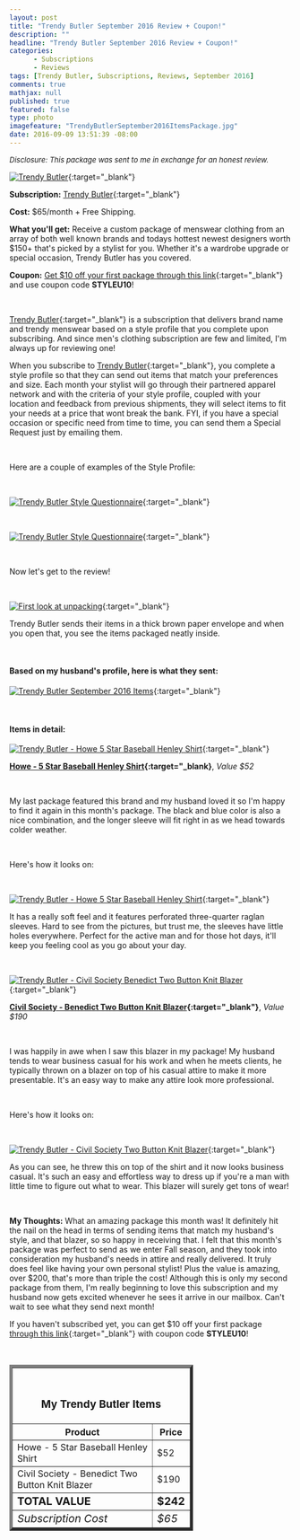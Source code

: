 ```yaml
---
layout: post
title: "Trendy Butler September 2016 Review + Coupon!"
description: ""
headline: "Trendy Butler September 2016 Review + Coupon!"
categories: 
      - Subscriptions
      - Reviews
tags: [Trendy Butler, Subscriptions, Reviews, September 2016]
comments: true
mathjax: null
published: true
featured: false
type: photo
imagefeature: "TrendyButlerSeptember2016ItemsPackage.jpg"
date: 2016-09-09 13:51:39 -08:00
---
```


<i><font size="2">Disclosure: This package was sent to me in exchange for an honest review.</font></i>

[![Trendy Butler](http://whatsupmailbox.com/images/TrendyButlerSeptember2016Package.jpg)](http://trendybutlers.com/l/B9A76CA0/){:target="_blank"}

**Subscription:** [Trendy Butler](http://trendybutlers.com/l/B9A76CA0/){:target="_blank"}

**Cost:** $65/month + Free Shipping.

**What you'll get:** Receive a custom package of menswear clothing from an array of both well known brands and todays hottest newest designers worth $150+ that's picked by a stylist for you. Whether it's a wardrobe upgrade or special occasion, Trendy Butler has you covered.

**Coupon:** [Get $10 off your first package through this link](http://trendybutlers.com/l/B9A76CA0/){:target="_blank"} and use coupon code **STYLEU10**!

<br>

[Trendy Butler](http://trendybutlers.com/l/B9A76CA0/){:target="_blank"} is a subscription that delivers brand name and trendy menswear based on a style profile that you complete upon subscribing. And since men's clothing subscription are few and limited, I'm always up for reviewing one!

When you subscribe to [Trendy Butler](http://trendybutlers.com/l/B9A76CA0/){:target="_blank"}, you complete a style profile so that they can send out items that match your preferences and size. Each month your stylist will go through their partnered apparel network and with the criteria of your style profile, coupled with your location and feedback from previous shipments, they will select items to fit your needs at a price that wont break the bank. FYI, if you have a special occasion or specific need from time to time, you can send them a Special Request just by emailing them.

<br>

Here are a couple of examples of the Style Profile:

<br>

[![Trendy Butler Style Questionnaire](http://whatsupmailbox.com/images/TrendyButlerStylePreference.png)](http://trendybutlers.com/l/B9A76CA0/){:target="_blank"}

<br>

[![Trendy Butler Style Questionnaire](http://whatsupmailbox.com/images/TrendyButlerStylePreference2.png)](http://trendybutlers.com/l/B9A76CA0/){:target="_blank"}

<br>

Now let's get to the review!

<br>

[![First look at unpacking](http://whatsupmailbox.com/images/TrendyButlerSeptember2016OpenPackage.jpg)](http://trendybutlers.com/l/B9A76CA0/){:target="_blank"}

Trendy Butler sends their items in a thick brown paper envelope and when you open that, you see the items packaged neatly inside.

<br>

<H4>Based on my husband's profile, here is what they sent:</H4>

[![Trendy Butler September 2016 Items](http://whatsupmailbox.com/images/TrendyButlerSeptember2016ItemsPackage.jpg)](http://trendybutlers.com/l/B9A76CA0/){:target="_blank"}

<br>

<H4>Items in detail:</H4>

[![Trendy Butler - Howe 5 Star Baseball Henley Shirt](http://whatsupmailbox.com/images/TrendyButlerSeptember2016Howe5StarsBaseballHenleyShirt.jpg)](http://trendybutlers.com/l/B9A76CA0/){:target="_blank"}

**[Howe - 5 Star Baseball Henley Shirt](http://www.theartofstyleboutique.com/howe-5-stars-60247.html){:target="_blank}**, *Value $52*

<br>

My last package featured this brand and my husband loved it so I'm happy to find it again in this month's package. The black and blue color is also a nice combination, and the longer sleeve will fit right in as we head towards colder weather.

<br>

Here's how it looks on:

<br>

[![Trendy Butler - Howe 5 Star Baseball Henley Shirt](http://whatsupmailbox.com/images/TrendyButlerSeptember2016Howe5StarsBaseballHenleyShirt02.jpg)](http://trendybutlers.com/l/B9A76CA0/){:target="_blank"}

It has a really soft feel and it features perforated three-quarter raglan sleeves. Hard to see from the pictures, but trust me, the sleeves have little holes everywhere. Perfect for the active man and for those hot days, it'll keep you feeling cool as you go about your day.

<br>

[![Trendy Butler - Civil Society Benedict Two Button Knit Blazer](http://whatsupmailbox.com/images/TrendyButlerSeptember2016CivilSocietyTwoButtonKnitBlazer.jpg)](http://trendybutlers.com/l/B9A76CA0/){:target="_blank"}

**[Civil Society - Benedict Two Button Knit Blazer](http://www.civilsocietyclothing.com/collections/blazers/products/mcdj-170?variant=11157707973){:target="_blank"}**, *Value $190*

<br>

I was happily in awe when I saw this blazer in my package! My husband tends to wear business casual for his work and when he meets clients, he typically thrown on a blazer on top of his casual attire to make it more presentable. It's an easy way to make any attire look more professional.

<br>

Here's how it looks on:

<br>

[![Trendy Butler - Civil Society Two Button Knit Blazer](http://whatsupmailbox.com/images/TrendyButlerSeptember2016Items.jpg)](http://trendybutlers.com/l/B9A76CA0/){:target="_blank"}

As you can see, he threw this on top of the shirt and it now looks business casual. It's such an easy and effortless way to dress up if you're a man with little time to figure out what to wear. This blazer will surely get tons of wear!

<br>

<i class="icon-exclamation-sign"></i><b> My Thoughts:</b> What an amazing package this month was! It definitely hit the nail on the head in terms of sending items that match my husband's style, and that blazer, so so happy in receiving that. I felt that this month's package was perfect to send as we enter Fall season, and they took into consideration my husband's needs in attire and really delivered. It truly does feel like having your own personal stylist! Plus the value is amazing, over $200, that's more than triple the cost! Although this is only my second package from them, I'm really beginning to love this subscription and my husband now gets excited whenever he sees it arrive in our mailbox. Can't wait to see what they send next month!

If you haven't subscribed yet, you can get $10 off your first package [through this link](http://trendybutlers.com/l/B9A76CA0/){:target="_blank"} with coupon code **STYLEU10**!

<br>

<TABLE  BORDER="5" style="width:65%">
   <TR>
      <TH COLSPAN="2">
         <H3><BR><center>My Trendy Butler Items</center></H3>
      </TH>
   </TR>
      <TH>Product</TH>
      <TH>Price</TH>
  <TR>
      <TD>Howe - 5 Star Baseball Henley Shirt</TD>
      <TD>$52</TD>
   </TR>
   <TR>
      <TD>Civil Society - Benedict Two Button Knit Blazer</TD>
      <TD>$190</TD>
   </TR>
   <TR>
      <TD><b><big>TOTAL VALUE</big></b></TD>
      <TD><b><big>$242</big></b></TD>
   </TR>
   <TR>
      <TD><i><big>Subscription Cost</big></i></TD>
      <TD><i><big>$65</big></i></TD>
   </TR>
</TABLE>
